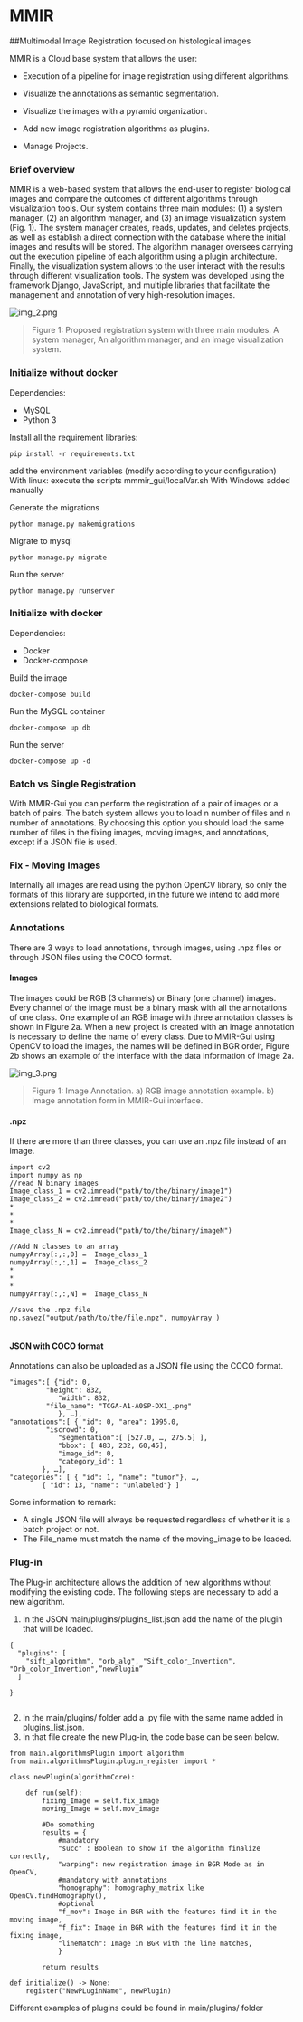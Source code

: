 # MMIR
##Multimodal Image Registration focused on histological images

MMIR is a Cloud base system  that allows the user:


- Execution of a pipeline for image registration using different algorithms.

- Visualize the annotations as semantic segmentation.

- Visualize the images with a pyramid organization.

- Add new image registration algorithms as plugins.

- Manage Projects.


### Brief overview
MMIR is a web-based system that allows the end-user to register biological images and compare the outcomes of different algorithms through visualization tools. 
Our system contains three main modules: (1) a system manager, (2) an algorithm manager, and (3) an image visualization system (Fig. 1). 
The system manager creates, reads, updates, and deletes projects, as well as establish a direct connection with the database where the initial images and results will be stored. 
The algorithm manager oversees carrying out the execution pipeline of each algorithm using a plugin architecture. Finally, the visualization system allows to the user interact with the results through different visualization tools. 
The system was developed using the framework Django, JavaScript, and multiple libraries that facilitate the management and annotation of very high-resolution images.

![img_2.png](img_2.png)
>Figure 1: Proposed registration system with three main modules. A system manager, An algorithm manager, and an image visualization system.

### Initialize without docker
Dependencies:
- MySQL
- Python 3


Install all the requirement libraries:
```
pip install -r requirements.txt
```
add the environment variables (modify according to your configuration)
    With linux:
        execute the scripts mmmir_gui/localVar.sh
    With Windows added manually

Generate the migrations
```
python manage.py makemigrations
```
Migrate to mysql
```
python manage.py migrate
```
Run the server
```
python manage.py runserver
```
### Initialize with docker
Dependencies:
- Docker
- Docker-compose


Build the image
```
docker-compose build
```
Run the MySQL container
```
docker-compose up db
```
Run the server
```
docker-compose up -d
```


### Batch vs Single Registration
With MMIR-Gui you can perform the registration of a pair of images or a batch of pairs.
The batch system allows you to load n number of files and n number of annotations. By choosing this option you should load the same number of files in the fixing images, moving images, and annotations, except if a JSON file is used.

### Fix - Moving Images
Internally all images are read using the python OpenCV library, so only the formats of this library are supported, in the future we intend to add more extensions related to biological formats.



### Annotations
There are 3 ways to load annotations, through images, using .npz files or through JSON files using the COCO format.
#### Images
The images could be RGB (3 channels) or Binary (one channel) images. 
Every channel of the image must be a binary mask with all the annotations of one class. 
One example of an RGB image with three annotation classes is shown in Figure 2a. 
When a new project is created with an image annotation is necessary to define the name of every class.
Due to MMIR-Gui using OpenCV to load the images, the names will be defined in BGR order, Figure 2b shows an example of the interface with the data information of image 2a.

![img_3.png](img_3.png)
>Figure 1: Image Annotation. a) RGB image annotation example. b) Image annotation form in MMIR-Gui interface.
#### .npz
If there are more than three classes, you can use an .npz file instead of an image.
```
import cv2
import numpy as np
//read N binary images
Image_class_1 = cv2.imread("path/to/the/binary/image1")
Image_class_2 = cv2.imread("path/to/the/binary/image2")
*
*
*
Image_class_N = cv2.imread("path/to/the/binary/imageN")

//Add N classes to an array
numpyArray[:,:,0] =  Image_class_1
numpyArray[:,:,1] =  Image_class_2
*
*
*
numpyArray[:,:,N] =  Image_class_N

//save the .npz file
np.savez("output/path/to/the/file.npz", numpyArray )
 
```
#### JSON with COCO format
Annotations can also be uploaded as a JSON file using the COCO format. 
```
"images":[ {"id": 0,
	     "height": 832,
            "width": 832,
	     "file_name": "TCGA-A1-A0SP-DX1_.png"
        	}, …], 
"annotations":[ { "id": 0, "area": 1995.0, 
	     "iscrowd": 0,
            "segmentation":[ [527.0, …, 275.5] ],
            "bbox": [ 483, 232, 60,45],
            "image_id": 0,
            "category_id": 1
        }, …],
"categories": [ { "id": 1, "name": "tumor"}, …,
        { "id": 13, "name": "unlabeled"} ]

```

Some information to remark:
- A single JSON file will always be requested regardless of whether it is a batch project or not.
- The File_name must match the name of the moving_image to be loaded.

### Plug-in

The Plug-in architecture allows the addition of new algorithms without modifying the existing code. The following steps are necessary to add a new algorithm.
1.	In the JSON main/plugins/plugins_list.json add the name of the plugin that will be loaded.
```
{
  "plugins": [
    "sift_algorithm", "orb_alg", "Sift_color_Invertion", "Orb_color_Invertion",”newPlugin”
  ]

}


```
2. In the main/plugins/ folder add a .py file with the same name added in plugins_list.json.
3. In that file create the new Plug-in, the code base can be seen below.
```
from main.algorithmsPlugin import algorithm
from main.algorithmsPlugin.plugin_register import *
	
class newPlugin(algorithmCore):
	
	def run(self):
		fixing_Image = self.fix_image
		moving_Image = self.mov_image
		
		#Do something
		results = {
		    #mandatory
		    "succ" : Boolean to show if the algorithm finalize correctly,
		    "warping": new registration image in BGR Mode as in OpenCV,
		    #mandatory with annotations
		    "homography": homography_matrix like OpenCV.findHomography(),
		    #optional
		    "f_mov": Image in BGR with the features find it in the moving image,
		    "f_fix": Image in BGR with the features find it in the fixing image,
		    "lineMatch": Image in BGR with the line matches,
		    }
		    
		return results

def initialize() -> None:
    register("NewPLuginName", newPlugin)

```

Different examples of plugins could be found in main/plugins/ folder
